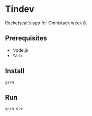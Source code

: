 # Tindev

Rocketseat's app for Omnistack week 8.



## Prerequisites
* Node.js
* Yarn

## Install

    yarn

## Run

    yarn dev


